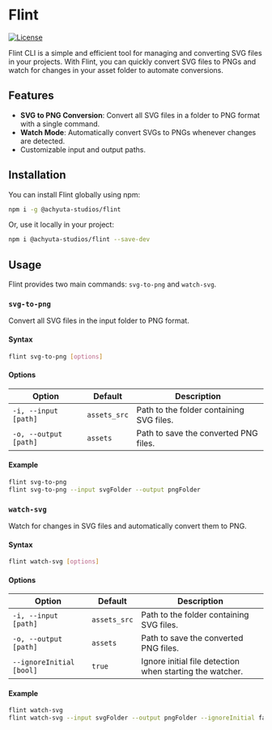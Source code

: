 # Flint

[![License](https://img.shields.io/badge/license-MIT-blue.svg)](LICENSE)


Flint CLI is a simple and efficient tool for managing and converting SVG files in your projects. With Flint, you can quickly convert SVG files to PNGs and watch for changes in your asset folder to automate conversions.

## Features

- **SVG to PNG Conversion**: Convert all SVG files in a folder to PNG format with a single command.
- **Watch Mode**: Automatically convert SVGs to PNGs whenever changes are detected.
- Customizable input and output paths.

## Installation

You can install Flint globally using npm:

```bash
npm i -g @achyuta-studios/flint
```

Or, use it locally in your project:

```bash
npm i @achyuta-studios/flint --save-dev
```

## Usage

Flint provides two main commands: `svg-to-png` and `watch-svg`.

### `svg-to-png`

Convert all SVG files in the input folder to PNG format.

#### Syntax

```bash
flint svg-to-png [options]
```

#### Options

| Option                | Default     | Description                                |
|-----------------------|-------------|--------------------------------------------|
| `-i, --input [path]`  | `assets_src`  | Path to the folder containing SVG files.   |
| `-o, --output [path]` | `assets`    | Path to save the converted PNG files.      |

#### Example

```bash
flint svg-to-png
flint svg-to-png --input svgFolder --output pngFolder
```

### `watch-svg`

Watch for changes in SVG files and automatically convert them to PNG.

#### Syntax

```bash
flint watch-svg [options]
```

#### Options

| Option                   | Default      | Description                   |
|--------------------------|-------------|--------------------------------|
| `-i, --input [path]`      | `assets_src`  | Path to the folder containing SVG files.|
| `-o, --output [path]`     | `assets`    | Path to save the converted PNG files.|
| `--ignoreInitial [bool]`  | `true`      | Ignore initial file detection when starting the watcher.|


#### Example

```bash
flint watch-svg
flint watch-svg --input svgFolder --output pngFolder --ignoreInitial false
```
